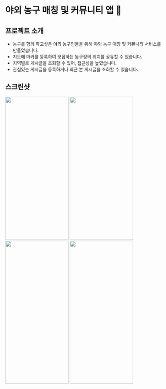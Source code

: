 # 야외 농구 매칭 및 커뮤니티 앱 🏀

## 프로젝트 소개
- 농구를 함께 하고싶은 야외 농구인들을 위해 야외 농구 매칭 및 커뮤니티 서비스를 만들었습니다.
- 지도에 마커를 등록하여 모집하는 농구장의 위치를 공유할 수 있습니다.
- 지역별로 게시글을 조회할 수 있어, 접근성을 높였습니다.
- 관심있는 게시글을 등록하거나 최근 본 게시글을 조회할 수 있습니다.

## 스크린샷
<img src="https://github.com/user-attachments/assets/216423e8-be63-43f4-9834-c089d2c69315" width="200" height="450" />
<img src="https://github.com/user-attachments/assets/38772103-f9bf-4961-a17c-7f55e5437e98" width="200" height="450" />
<img src="https://github.com/user-attachments/assets/3bc5d47f-2723-47b2-9f11-426ab1438af3" width="200" height="450" />
<img src="https://github.com/user-attachments/assets/53e6ceb9-f8ac-4887-af4b-3e16dd047980" width="200" height="450" />
